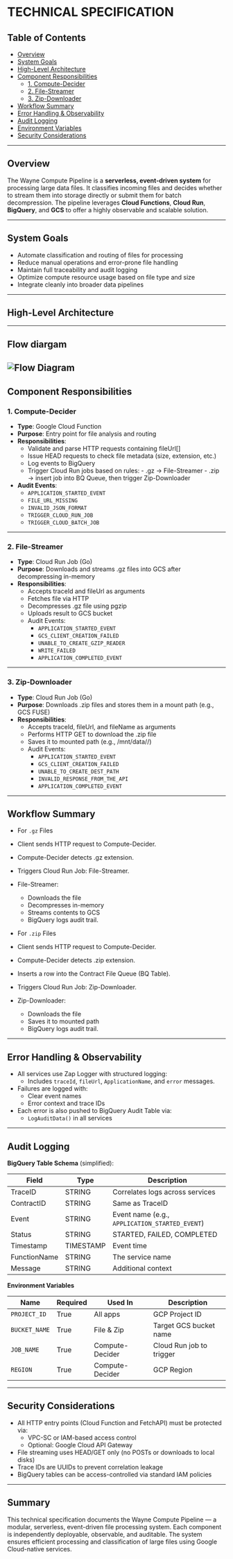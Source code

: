 # TECHNICAL SPECIFICATION

## Table of Contents

- [Overview](#overview)
- [System Goals](#system-goals)
- [High-Level Architecture](#high-level-architecture)
- [Component Responsibilities](#component-responsibilities)
  - [1. Compute-Decider](#1-compute-decider)
  - [2. File-Streamer](#2-file-streamer)
  - [3. Zip-Downloader](#3-zip-downloader)
- [Workflow Summary](#workflow-summary)
- [Error Handling & Observability](#error-handling--observability)
- [Audit Logging](#audit-logging)
- [Environment Variables](#environment-variables)
- [Security Considerations](#security-considerations)

---

## Overview

The Wayne Compute Pipeline is a **serverless, event-driven system** for processing large data files. It classifies incoming files and decides whether to stream them into storage directly or submit them for batch decompression. The pipeline leverages **Cloud Functions**, **Cloud Run**, **BigQuery**, and **GCS** to offer a highly observable and scalable solution.

---

## System Goals

- Automate classification and routing of files for processing
- Reduce manual operations and error-prone file handling
- Maintain full traceability and audit logging
- Optimize compute resource usage based on file type and size
- Integrate cleanly into broader data pipelines

---

## High-Level Architecture

---

## Flow diargam

## ![Flow Diagram](https://github.com/user-attachments/assets/a188d253-8142-49f8-b142-baba9285862f)

## Component Responsibilities

### 1. Compute-Decider

- **Type**: Google Cloud Function
- **Purpose**: Entry point for file analysis and routing
- **Responsibilities**:
  - Validate and parse HTTP requests containing fileUrl[]
  - Issue HEAD requests to check file metadata (size, extension, etc.)
  - Log events to BigQuery
  - Trigger Cloud Run jobs based on rules: - .gz → File-Streamer - .zip → insert job into BQ Queue, then trigger Zip-Downloader
- **Audit Events**:
  - `APPLICATION_STARTED_EVENT`
  - `FILE_URL_MISSING`
  - `INVALID_JSON_FORMAT`
  - `TRIGGER_CLOUD_RUN_JOB`
  - `TRIGGER_CLOUD_BATCH_JOB`

---

### 2. File-Streamer

- **Type**: Cloud Run Job (Go)
- **Purpose**: Downloads and streams .gz files into GCS after decompressing in-memory
- **Responsibilities**:
  - Accepts traceId and fileUrl as arguments
  - Fetches file via HTTP
  - Decompresses .gz file using pgzip
  - Uploads result to GCS bucket
  - Audit Events:
    - `APPLICATION_STARTED_EVENT`
    - `GCS_CLIENT_CREATION_FAILED`
    - `UNABLE_TO_CREATE_GZIP_READER`
    - `WRITE_FAILED`
    - `APPLICATION_COMPLETED_EVENT`

---

### 3. Zip-Downloader

- **Type**: Cloud Run Job (Go)
- **Purpose**: Downloads .zip files and stores them in a mount path (e.g., GCS FUSE)
- **Responsibilities**:
  - Accepts traceId, fileUrl, and fileName as arguments
  - Performs HTTP GET to download the .zip file
  - Saves it to mounted path (e.g., /mnt/data/<traceId>/<fileName>)
  - Audit Events:
    - `APPLICATION_STARTED_EVENT`
    - `GCS_CLIENT_CREATION_FAILED`
    - `UNABLE_TO_CREATE_DEST_PATH`
    - `INVALID_RESPONSE_FROM_THE_API`
    - `APPLICATION_COMPLETED_EVENT`

---

## Workflow Summary

- For `.gz` Files
- Client sends HTTP request to Compute-Decider.
- Compute-Decider detects .gz extension.
- Triggers Cloud Run Job: File-Streamer.
- File-Streamer:

  - Downloads the file
  - Decompresses in-memory
  - Streams contents to GCS
  - BigQuery logs audit trail.

- For `.zip` Files
- Client sends HTTP request to Compute-Decider.
- Compute-Decider detects .zip extension.
- Inserts a row into the Contract File Queue (BQ Table).
- Triggers Cloud Run Job: Zip-Downloader.
- Zip-Downloader:
  - Downloads the file
  - Saves it to mounted path
  - BigQuery logs audit trail.

---

## Error Handling & Observability

- All services use Zap Logger with structured logging:
  - Includes `traceId`, `fileUrl`, `ApplicationName`, and `error` messages.
- Failures are logged with:
  - Clear event names
  - Error context and trace IDs
- Each error is also pushed to BigQuery Audit Table via:
  - `LogAuditData()` in all services

---

## Audit Logging

**BigQuery Table Schema** (simplified):

| Field        | Type      | Description                                    |
| ------------ | --------- | ---------------------------------------------- |
| TraceID      | STRING    | Correlates logs across services                |
| ContractID   | STRING    | Same as TraceID                                |
| Event        | STRING    | Event name (e.g., `APPLICATION_STARTED_EVENT`) |
| Status       | STRING    | STARTED, FAILED, COMPLETED                     |
| Timestamp    | TIMESTAMP | Event time                                     |
| FunctionName | STRING    | The service name                               |
| Message      | STRING    | Additional context                             |

**Environment Variables**

| Name          | Required | Used In         | Description              |
| ------------- | -------- | --------------- | ------------------------ |
| `PROJECT_ID`  | True     | All apps        | GCP Project ID           |
| `BUCKET_NAME` | True     | File & Zip      | Target GCS bucket name   |
| `JOB_NAME`    | True     | Compute-Decider | Cloud Run job to trigger |
| `REGION`      | True     | Compute-Decider | GCP Region               |

---

## Security Considerations

- All HTTP entry points (Cloud Function and FetchAPI) must be protected via:
  - VPC-SC or IAM-based access control
  - Optional: Google Cloud API Gateway
- File streaming uses HEAD/GET only (no POSTs or downloads to local disks)
- Trace IDs are UUIDs to prevent correlation leakage
- BigQuery tables can be access-controlled via standard IAM policies

---

## Summary

This technical specification documents the Wayne Compute Pipeline — a modular, serverless, event-driven file processing system. Each component is independently deployable, observable, and auditable. The system ensures efficient processing and classification of large files using Google Cloud-native services.
